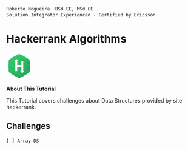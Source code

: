 ```
Roberto Nogueira  BSd EE, MSd CE
Solution Integrator Experienced - Certified by Ericsson
```
# Hackerrank Algorithms

![ebook cover](images/hackerrank.png)

**About This Tutorial**

This Tutorial covers challenges about Data Structures provided by site hackerrank.

## Challenges
```
[ ] Array DS
```


